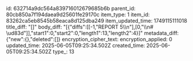 id: 632714a9dc564a839716012679685b6b
parent_id: 80cb850a7f194daea9d25601fe29170c
item_type: 1
item_id: 83262ca5eb8545b58eaca8d125dba249
item_updated_time: 1749115111018
title_diff: "[]"
body_diff: "[{\"diffs\":[[-1,\"REPORT 5\\\n\"],[0,\"\\\n# \\ud83d\"]],\"start1\":0,\"start2\":0,\"length1\":13,\"length2\":4}]"
metadata_diff: {"new":{},"deleted":[]}
encryption_cipher_text: 
encryption_applied: 0
updated_time: 2025-06-05T09:25:34.502Z
created_time: 2025-06-05T09:25:34.502Z
type_: 13